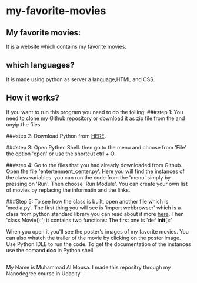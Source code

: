 # my-favorite-movies
## My favorite movies:
It is a website which contains my favorite movies.
## which languages?
It is made using python as server a language,HTML and CSS.
## How it works?
If you want to run this program you need to do the folling:
###step 1:
You need to clone my Github repository or download it as zip file from the and unyip the files.

###step 2:
Download Python from  [HERE](https://www.python.org/download/releases/2.7/).

###step 3:
Open Pythen Shell. then go to the menu and choose from 'File' the option  'open' or use the shortcut ctrl + O.

###step 4:
Go to the files that you had already downloaded from Github. Open the file 'entertenment_center.py'. Here you will find the instances of the class variables. you can run the code from the 'menu' simply by pressing on 'Run'. Then choose 'Run Module'. You can create your own list of movies by replacing the informatin and the links.

###Step 5:
To see how the class is built, open another file which is 'media.py'. The first thing you will see is 'import webbrowser' which is a class from python standard library you can read about it more [here](https://docs.python.org/2/library/webbrowser.html).
Then 'class Movie():'; it contains two functions: The first one is 'def __init__():'



When you open it you'll see the poster's images of my favorite movies. You can also whatch the trailer of the movie by clicking on the poster image.
Use Python IDLE to run the code.
To get the documentation of the instances use the comand __doc__ in Python shell.
##
My Name is Muhammad Al Mousa. I made this repositry through my Nanodegree course in Udacity.
